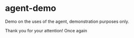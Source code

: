 # agent-demo
Demo on the uses of the agent, demonstration purposes only.

Thank you for your attention! Once again
